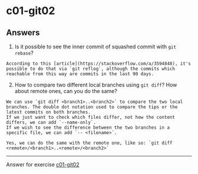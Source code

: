 # c01-git02

## Answers

1. Is it possible to see the inner commit of squashed commit with `git rebase`?
```
According to this [article](https://stackoverflow.com/a/3594848), it's possible to do that via `git reflog`, although the commits which reachable from this way are commits in the last 90 days. 

```

2. How to compare two different local branches using `git diff`? How about remote ones, can you do the same?
```
We can use `git diff <branch1>..<branch2>` to compare the two local branches. The double dot notation used to compare the tips or the latest commits on both branches.
If we just want to check which files differ, not how the content differs, we can add `--name-only`.
If we wish to see the difference between the two branches in a specific file, we can add `-- <filename>`.

Yes, we can do the same with the remote one, like so: `git diff <remote>/<branch1>..<remote>/<branch2>`
```

***
Answer for exercise [c01-git02](https://github.com/devopsacademyau/academy/blob/5e1ec235517f206c8d4a11a37388fcfd0220d194/classes/01class/exercises/c01-git02/README.md)

